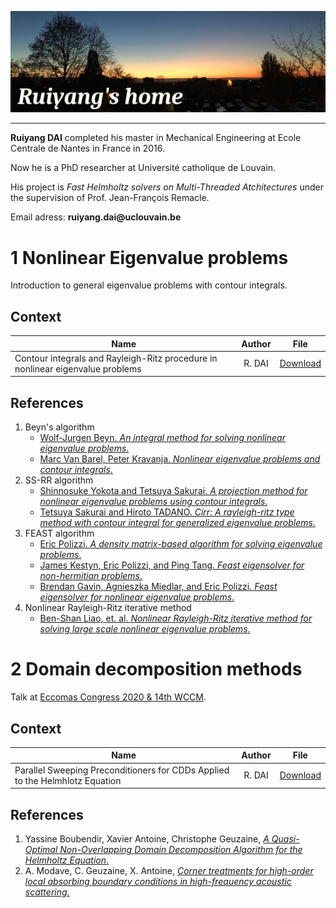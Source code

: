 ![alt text](./READMEFILES/homepage_pic.jpg "Homepage Pic")

---

**Ruiyang DAI** completed his master in Mechanical Engineering at Ecole Centrale de Nantes in France in 2016.

Now he is a PhD researcher at Université catholique de Louvain.

His project is _Fast Helmholtz solvers on Multi-Threaded Atchitectures_ under the supervision of Prof. Jean-François Remacle.

Email adress: __ruiyang.dai@uclouvain.be__

# 1 Nonlinear Eigenvalue problems

Introduction to general eigenvalue problems with contour integrals.

## Context 

| Name   | Author   | File     |
| ------ | :------: | :------: |
| Contour integrals and Rayleigh-Ritz procedure in nonlinear eigenvalue problems  | R. DAI | [Download](https://gitlab.com/ruiyang/blog/-/raw/master/READMEFILES/ci_rr_full.pdf?inline=false) |

## References
1. Beyn's algorithm 
    + [Wolf-Jurgen Beyn. *An integral method for solving nonlinear eigenvalue problems*.](https://www.sciencedirect.com/science/article/pii/S0024379511002540)
    + [Marc Van Barel, Peter Kravanja. *Nonlinear eigenvalue problems and contour integrals*.](https://www.sciencedirect.com/science/article/pii/S037704271500374X)
2. SS-RR algorithm 
    + [Shinnosuke Yokota and Tetsuya Sakurai. *A projection method for nonlinear eigenvalue problems using contour integrals*.](https://www.jstage.jst.go.jp/article/jsiaml/5/0/5_41/_article/-char/en)
    + [Tetsuya Sakurai and Hiroto TADANO. *Cirr: A rayleigh-ritz type method with contour integral for generalized eigenvalue problems*.](https://projecteuclid.org/download/pdf_1/euclid.hokmj/1272848031)
3. FEAST algorithm 
    + [Eric Polizzi. *A density matrix-based algorithm for solving eigenvalue problems*.](https://arxiv.org/pdf/0901.2665.pdf)
    + [James Kestyn, Eric Polizzi, and Ping Tang. *Feast eigensolver for non-hermitian problems*.](https://arxiv.org/pdf/1506.04463.pdf)
    + [Brendan Gavin, Agnieszka Miȩdlar, and Eric Polizzi. *Feast eigensolver for nonlinear eigenvalue problems*.](https://arxiv.org/pdf/1801.09794.pdf)
4. Nonlinear Rayleigh-Ritz iterative method
    + [Ben-Shan Liao, et. al. *Nonlinear Rayleigh-Ritz iterative method for solving large scale nonlinear eigenvalue problems*.](https://projecteuclid.org/download/pdf_1/euclid.twjm/1500405872)

# 2 Domain decomposition methods

Talk at [Eccomas Congress 2020 \& 14th WCCM](https://www.wccm-eccomas2020.org/).

## Context 

| Name   | Author   | File     |
| ------ | :------: | :------: |
| Parallel Sweeping Preconditioners for CDDs Applied to the Helmhlotz Equation  | R. DAI | [Download]() |

## References

1.  Yassine Boubendir, Xavier Antoine, Christophe Geuzaine, [*A Quasi-Optimal Non-Overlapping Domain Decomposition Algorithm for the Helmholtz Equation*.](https://hal.archives-ouvertes.fr/hal-00573550/document)
2.  A. Modave, C. Geuzaine, X. Antoine, [*Corner treatments for high-order local absorbing boundary conditions in high-frequency acoustic scattering*.](https://reader.elsevier.com/reader/sd/pii/S0021999119307351?token=92F0F4F3F187F62E6BD38BCE4698675075D1381A9846D684D18D0E3A27F39351BB1859F7C7F0F562294E0C0798E442A4)
